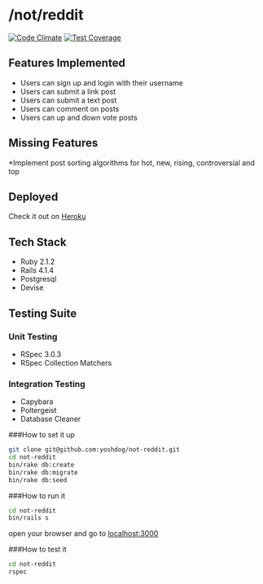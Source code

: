# /not/reddit
[![Code Climate](https://codeclimate.com/github/yoshdog/not-reddit/badges/gpa.svg)](https://codeclimate.com/github/yoshdog/not-reddit)
[![Test Coverage](https://codeclimate.com/github/yoshdog/not-reddit/badges/coverage.svg)](https://codeclimate.com/github/yoshdog/not-reddit)

## Features Implemented
* Users can sign up and login with their username
* Users can submit a link post
* Users can submit a text post
* Users can comment on posts
* Users can up and down vote posts 

## Missing Features
*Implement post sorting algorithms for hot, new, rising, controversial and top

## Deployed
Check it out on [Heroku](http://not-reddit.herokuapp.com/)

## Tech Stack
* Ruby 2.1.2
* Rails 4.1.4
* Postgresql
* Devise

## Testing Suite
### Unit Testing
* RSpec 3.0.3
* RSpec Collection Matchers

### Integration Testing
* Capybara
* Poltergeist
* Database Cleaner

###How to set it up
```sh
git clone git@github.com:yoshdog/not-reddit.git
cd not-reddit
bin/rake db:create
bin/rake db:migrate
bin/rake db:seed
```

###How to run it
```sh
cd not-reddit
bin/rails s
```

open your browser and go to [localhost:3000](http://localhost:3000)

###How to test it
```sh
cd not-reddit
rspec
```